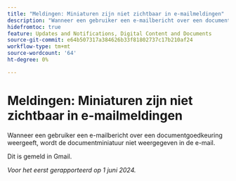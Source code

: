 ```yaml
---
title: "Meldingen: Miniaturen zijn niet zichtbaar in e-mailmeldingen"
description: "Wanneer een gebruiker een e-mailbericht over een documentgoedkeuring weergeeft, is de documentminiatuur niet zichtbaar in de e-mail."
hidefromtoc: true
feature: Updates and Notifications, Digital Content and Documents
source-git-commit: e64b507317a384626b33f81802737c17b210af24
workflow-type: tm+mt
source-wordcount: '64'
ht-degree: 0%

---
```



# Meldingen: Miniaturen zijn niet zichtbaar in e-mailmeldingen

Wanneer een gebruiker een e-mailbericht over een documentgoedkeuring weergeeft, wordt de documentminiatuur niet weergegeven in de e-mail.

Dit is gemeld in Gmail.

_Voor het eerst gerapporteerd op 1 juni 2024._
